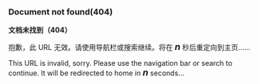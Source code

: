 ### Document not found(404)

**文档未找到（404）**


抱歉，此 URL 无效。请使用导航栏或搜索继续。将在 <span class="sec-count" style="font-style: italic;font-weight:bold;font-size:large;">n</span> 秒后重定向到主页......


This URL is invalid, sorry. Please use the navigation bar or search to continue. It will be redirected to home in <span class="sec-count" style="font-style: italic;font-weight:bold;font-size:large;">n</span> seconds...
